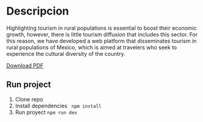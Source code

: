 # Descripcion
Highlighting tourism in rural populations is essential to boost their economic growth, however, there is little tourism diffusion that includes this sector. For this reason, we have developed a web platform that disseminates tourism in rural populations of Mexico, which is aimed at travelers who seek to experience the cultural diversity of the country.

[Download PDF](https://drive.google.com/file/d/1el3w2Lnx15FebJn-ye-HWMyYyXlDrWnV/view?usp=sharing)

## Run project
1. Clone repo
2. Install dependencies ``` npm install```
3. Run proyect ```npm run dev```